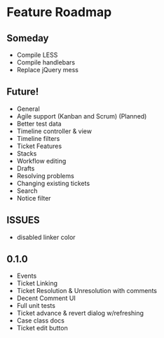 # Feature Roadmap

## Someday
 * Compile LESS
 * Compile handlebars
 * Replace jQuery mess

## Future!
 * General
  * Agile support (Kanban and Scrum) (Planned)
  * Better test data
 * Timeline controller & view
  * Timeline filters
 * Ticket Features
  * Stacks
 * Workflow editing
  * Drafts
  * Resolving problems
  * Changing existing tickets
 * Search
  * Notice filter

## ISSUES
 * disabled linker color

## 0.1.0
 * Events
 * Ticket Linking
 * Ticket Resolution & Unresolution with comments
 * Decent Comment UI
 * Full unit tests
 * Ticket advance & revert dialog w/refreshing
 * Case class docs
 * Ticket edit button
